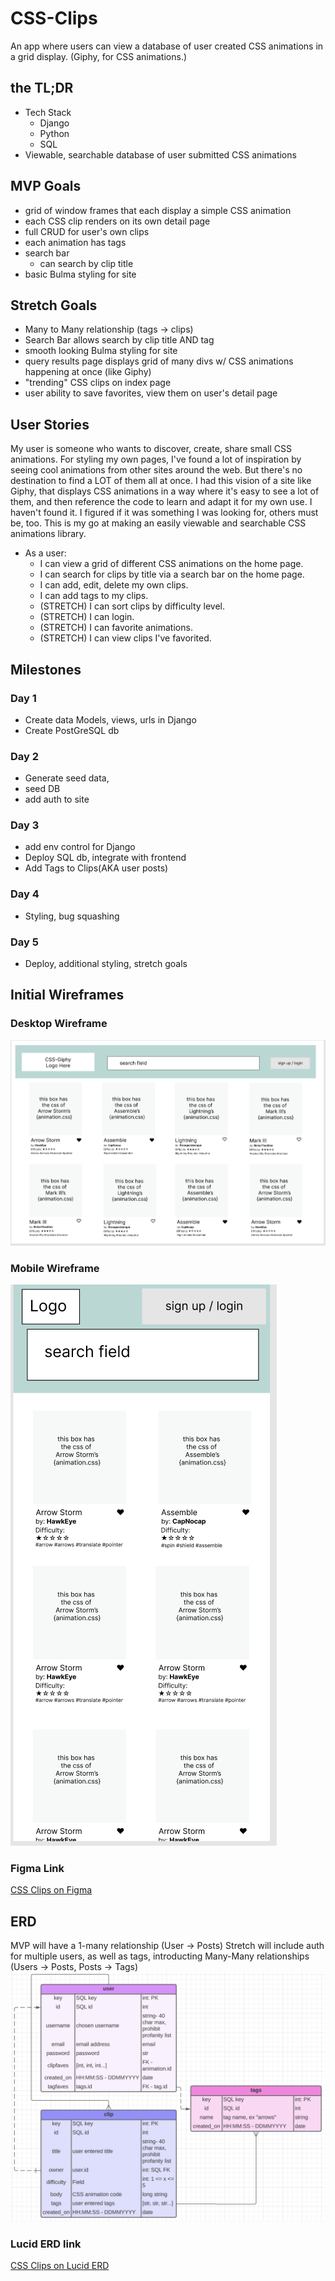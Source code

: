 # CSS-Clips

An app where users can view a database of user created CSS animations in a grid display.
(Giphy, for CSS animations.)

## the TL;DR

-   Tech Stack
    -   Django
    -   Python
    -   SQL
-   Viewable, searchable database of user submitted CSS animations

## MVP Goals

-   grid of window frames that each display a simple CSS animation
-   each CSS clip renders on its own detail page
-   full CRUD for user's own clips
-   each animation has tags
-   search bar
    -   can search by clip title
-   basic Bulma styling for site

## Stretch Goals

-   Many to Many relationship (tags -> clips)
-   Search Bar allows search by clip title AND tag
-   smooth looking Bulma styling for site
-   query results page displays grid of many divs w/ CSS animations happening at once (like Giphy)
-   "trending" CSS clips on index page
-   user ability to save favorites, view them on user's detail page

## User Stories

My user is someone who wants to discover, create, share small CSS animations. For styling my own pages, I've found a lot of inspiration by seeing cool animations from other sites around the web. But there's no destination to find a LOT of them all at once. I had this vision of a site like Giphy, that displays CSS animations in a way where it's easy to see a lot of them, and then reference the code to learn and adapt it for my own use. I haven't found it. I figured if it was something I was looking for, others must be, too. This is my go at making an easily viewable and searchable CSS animations library.

-   As a user:
    -   I can view a grid of different CSS animations on the home page.
    -   I can search for clips by title via a search bar on the home page.
    -   I can add, edit, delete my own clips.
    -   I can add tags to my clips.
    -   (STRETCH) I can sort clips by difficulty level.
    -   (STRETCH) I can login.
    -   (STRETCH) I can favorite animations.
    -   (STRETCH) I can view clips I've favorited.

## Milestones

### Day 1

-   Create data Models, views, urls in Django
-   Create PostGreSQL db

### Day 2

-   Generate seed data,
-   seed DB
-   add auth to site

### Day 3

-   add env control for Django
-   Deploy SQL db, integrate with frontend
-   Add Tags to Clips(AKA user posts)

### Day 4

-   Styling, bug squashing

### Day 5

-   Deploy, additional styling, stretch goals

## Initial Wireframes

### Desktop Wireframe

![Desktop Wireframe](assets/planning-images/css-clips-wireframe-desktop.png)

### Mobile Wireframe

![Mobile Wireframe](assets/planning-images/css-clips-wireframe-mobile.png)

### Figma Link

[CSS Clips on Figma](https://www.figma.com/file/g76YgWIyT3rpwRORYhhRxl/CSSclips?node-id=0%3A1&t=CbeFnI6NZkVwaiTI-1 "Figma")

## ERD

MVP will have a 1-many relationship (User -> Posts)
Stretch will include auth for multiple users, as well as tags, introducting Many-Many relationships (Users -> Posts, Posts -> Tags)
![CSS Clips ERD](assets/planning-images/css-clips-erd.png)

### Lucid ERD link

[CSS Clips on Lucid ERD](https://lucid.app/lucidchart/5f8c4e99-2a6d-4141-9767-383d972d3539/edit?viewport_loc=-133%2C181%2C1936%2C1024%2C0_0&invitationId=inv_b147fe33-04b3-4390-87c7-63998297fbd9, "Lucid ERD")

